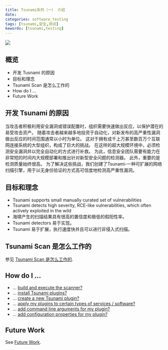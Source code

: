 ```yaml
---
title: Tsunami系列（一） 介绍
date: 
categories: software_testing
tags: [tsunami,安全,测试]
kewords: [tsunami,testing]
---
```

![](http://cos.ccogito.xyz/img/pexels-emiliano-arano-1298684.jpg)
<!--more-->

## 概览
- 开发 Tusnami 的原因
- 目标和理念
- Tsunami Scan 是怎么工作的
- How do I ...
- Future Work

## 开发 Tsunami 的原因

当攻击者积极利用安全漏洞或错误配置时，组织需要快速做出反应，以保护潜在的易受攻击资产。 随着攻击者越来越多地投资于自动化，对新发布的高严重性漏洞做出反应的时间范围通常以小时为单位。 这对于拥有成千上万甚至数百万个互联网连接系统的大型组织，构成了巨大的挑战。 在这样的超大规模环境中，必须检测安全漏洞并以完全自动化的方式进行补救。 为此，信息安全团队需要有能力在非常短的时间内大规模部署和推出针对新型安全问题的检测器。 此外，重要的是检测质量始终很高。 为了解决这些挑战，我们创建了Tsunami-一种可扩展的网络扫描引擎，用于以无身份验证的方式高可信度地检测高严重性漏洞。

## 目标和理念

*   Tsunami supports small manually curated set of vulnerabilities
*   Tsunami detects high severity, RCE-like vulnerabilities, which often
    actively exploited in the wild
*   海啸产生的扫描结果具有很高的置信度和极低的假阳性率。
*   Tsunami detectors 易于实现。
*   Tsunami 易于扩展，执行速度快并且可以进行非侵入式扫描。

## Tsunami Scan 是怎么工作的

参见 [Tsunami Scan 是怎么工作的](https://confluence.tclking.com/display/test01/Tsunami+Scan+Orchestration#TsunamiScanOrchestration-Tsunami的扫描流程).

## How do I ...

*   ... [build and execute the scanner?](howto.md#build_n_execute)
*   ... [install Tsunami plugins?](howto.md#install_plugins)
*   ... [create a new Tsunami plugin?](howto.md#create_plugins)
*   ...
    [apply my plugins to certain types of services / software?](howto.md#filter_plugins)
*   ... [add command line arguments for my plugin?](howto.md#command_line)
*   ... [add configuration properties for my plugin?](howto.md#configuration)

## Future Work

See [Future Work](future_work.md).
